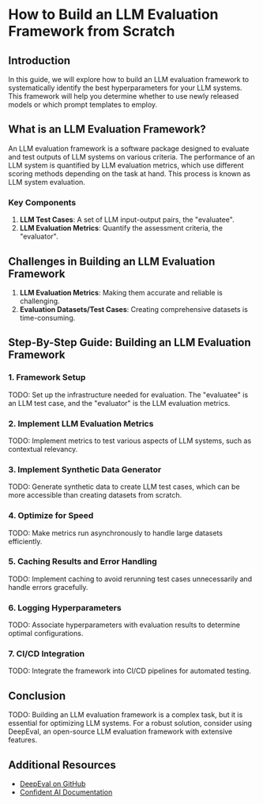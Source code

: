 # How to Build an LLM Evaluation Framework from Scratch

## Introduction

In this guide, we will explore how to build an LLM evaluation framework to systematically identify the best hyperparameters for your LLM systems. This framework will help you determine whether to use newly released models or which prompt templates to employ.

## What is an LLM Evaluation Framework?

An LLM evaluation framework is a software package designed to evaluate and test outputs of LLM systems on various criteria. The performance of an LLM system is quantified by LLM evaluation metrics, which use different scoring methods depending on the task at hand. This process is known as LLM system evaluation.

### Key Components

1. **LLM Test Cases**: A set of LLM input-output pairs, the "evaluatee".
2. **LLM Evaluation Metrics**: Quantify the assessment criteria, the "evaluator".

## Challenges in Building an LLM Evaluation Framework

1. **LLM Evaluation Metrics**: Making them accurate and reliable is challenging.
2. **Evaluation Datasets/Test Cases**: Creating comprehensive datasets is time-consuming.

## Step-By-Step Guide: Building an LLM Evaluation Framework

### 1. Framework Setup

TODO: Set up the infrastructure needed for evaluation. The "evaluatee" is an LLM test case, and the "evaluator" is the LLM evaluation metrics.

### 2. Implement LLM Evaluation Metrics

TODO: Implement metrics to test various aspects of LLM systems, such as contextual relevancy.

### 3. Implement Synthetic Data Generator

TODO: Generate synthetic data to create LLM test cases, which can be more accessible than creating datasets from scratch.

### 4. Optimize for Speed

TODO: Make metrics run asynchronously to handle large datasets efficiently.

### 5. Caching Results and Error Handling

TODO: Implement caching to avoid rerunning test cases unnecessarily and handle errors gracefully.

### 6. Logging Hyperparameters

TODO: Associate hyperparameters with evaluation results to determine optimal configurations.

### 7. CI/CD Integration

TODO: Integrate the framework into CI/CD pipelines for automated testing.

## Conclusion

TODO: Building an LLM evaluation framework is a complex task, but it is essential for optimizing LLM systems. For a robust solution, consider using DeepEval, an open-source LLM evaluation framework with extensive features.

## Additional Resources

- [DeepEval on GitHub](https://github.com/confident-ai/deepeval)
- [Confident AI Documentation](https://docs.confident-ai.com/docs/getting-started)
